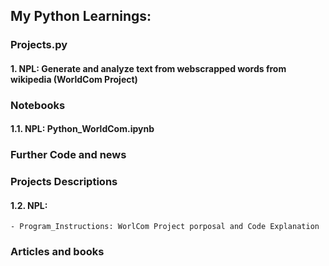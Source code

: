 ## My Python Learnings:

### Projects.py
  #### 1. NPL: Generate and analyze text from webscrapped words from wikipedia (WorldCom Project)

### Notebooks
  #### 1.1. NPL: Python_WorldCom.ipynb

### Further Code and news

### Projects Descriptions
  #### 1.2. NPL: 
    - Program_Instructions: WorlCom Project porposal and Code Explanation
    
### Articles and books
